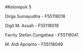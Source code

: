 #Kelompok 5

Dirga Sumayudha - F55118018

Digit M. Assah - F55118019

Farnly Stefan Cungaliwa - F55118041

M. Aldi Aprianto - F55118049

